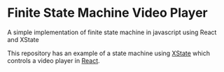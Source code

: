 # Finite State Machine Video Player

A simple implementation of finite state machine in javascript using React and XState

This repository has an example of a state machine using [XState](https://xstate.js.org/) which controls a video player in [React](https://reactjs.org/).

